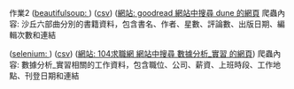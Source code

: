 作業2
([beautifulsoup: ](https://colab.research.google.com/drive/1X6LOssZyVNoxtpPS69Md3ZL7NdclY-Rh))
([csv]())
([網站: goodread 網站中搜尋 dune 的網頁](https://www.goodreads.com/search?utf8=%E2%9C%93&query=dune)
爬蟲內容: 沙丘六部曲分別的書籍資料，包含書名、作者、星數、評論數、出版日期、編輯次數和連結

([selenium: ](https://colab.research.google.com/drive/1qbBW9HRfHY9aCruEF30iTt4wQ-yTro39))
([csv]())
([網站: 104求職網 網站中搜尋 數據分析_實習 的網頁](https://www.104.com.tw/jobs/main/students/?tab=intern&ro=2&pagesize=50&jobsource=students_intern&showDutyTime=1&hotJob=0&rostatus=1024&keyword=%E5%AF%A6%E7%BF%92&order=12&asc=0))
爬蟲內容: 數據分析_實習相關的工作資料，包含職位、公司、薪資、上班時段、工作地點、刊登日期和連結
